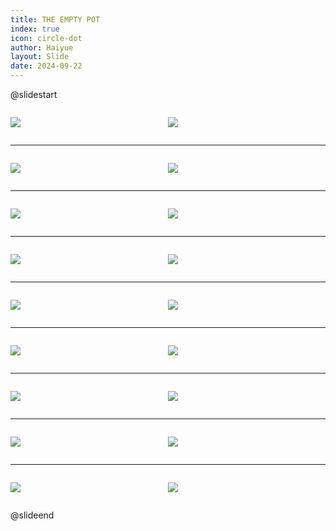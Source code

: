 ```yaml
---
title: THE EMPTY POT
index: true
icon: circle-dot
author: Haiyue
layout: Slide
date: 2024-09-22
---
```

 
@slidestart

<div style="display:flex">
<div style="flex:1">

![](https://raw.githubusercontent.com/yclord/reading/refs/heads/master/english/Level-N/THE%20EMPTY%20POT/001.webp)
</div>
<div style="flex:1">

![](https://raw.githubusercontent.com/yclord/reading/refs/heads/master/english/Level-N/THE%20EMPTY%20POT/002.webp)
</div>
</div>

---

<div style="display:flex">
<div style="flex:1">

![](https://raw.githubusercontent.com/yclord/reading/refs/heads/master/english/Level-N/THE%20EMPTY%20POT/003.webp)
</div>
<div style="flex:1">

![](https://raw.githubusercontent.com/yclord/reading/refs/heads/master/english/Level-N/THE%20EMPTY%20POT/004.webp)
</div>
</div>

---

<div style="display:flex">
<div style="flex:1">

![](https://raw.githubusercontent.com/yclord/reading/refs/heads/master/english/Level-N/THE%20EMPTY%20POT/005.webp)
</div>
<div style="flex:1">

![](https://raw.githubusercontent.com/yclord/reading/refs/heads/master/english/Level-N/THE%20EMPTY%20POT/006.webp)
</div>
</div>

---

<div style="display:flex">
<div style="flex:1">

![](https://raw.githubusercontent.com/yclord/reading/refs/heads/master/english/Level-N/THE%20EMPTY%20POT/007.webp)
</div>
<div style="flex:1">

![](https://raw.githubusercontent.com/yclord/reading/refs/heads/master/english/Level-N/THE%20EMPTY%20POT/008.webp)
</div>
</div>

---

<div style="display:flex">
<div style="flex:1">

![](https://raw.githubusercontent.com/yclord/reading/refs/heads/master/english/Level-N/THE%20EMPTY%20POT/009.webp)
</div>
<div style="flex:1">

![](https://raw.githubusercontent.com/yclord/reading/refs/heads/master/english/Level-N/THE%20EMPTY%20POT/010.webp)
</div>
</div>

---

<div style="display:flex">
<div style="flex:1">

![](https://raw.githubusercontent.com/yclord/reading/refs/heads/master/english/Level-N/THE%20EMPTY%20POT/011.webp)
</div>
<div style="flex:1">

![](https://raw.githubusercontent.com/yclord/reading/refs/heads/master/english/Level-N/THE%20EMPTY%20POT/012.webp)
</div>
</div>

---

<div style="display:flex">
<div style="flex:1">

![](https://raw.githubusercontent.com/yclord/reading/refs/heads/master/english/Level-N/THE%20EMPTY%20POT/013.webp)
</div>
<div style="flex:1">

![](https://raw.githubusercontent.com/yclord/reading/refs/heads/master/english/Level-N/THE%20EMPTY%20POT/014.webp)
</div>
</div>

---

<div style="display:flex">
<div style="flex:1">

![](https://raw.githubusercontent.com/yclord/reading/refs/heads/master/english/Level-N/THE%20EMPTY%20POT/015.webp)
</div>
<div style="flex:1">

![](https://raw.githubusercontent.com/yclord/reading/refs/heads/master/english/Level-N/THE%20EMPTY%20POT/016.webp)
</div>
</div>

---

<div style="display:flex">
<div style="flex:1">

![](https://raw.githubusercontent.com/yclord/reading/refs/heads/master/english/Level-N/THE%20EMPTY%20POT/017.webp)
</div>
<div style="flex:1">

![](https://raw.githubusercontent.com/yclord/reading/refs/heads/master/english/Level-N/THE%20EMPTY%20POT/018.webp)
</div>
</div>

@slideend